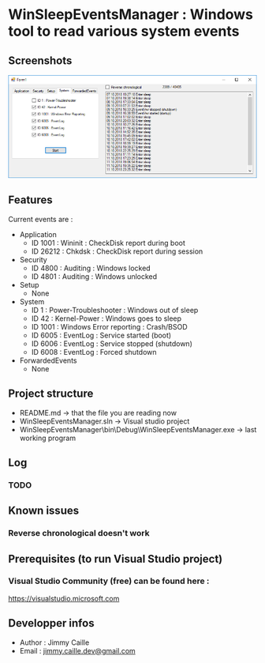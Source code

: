 # WinSleepEventsManager : Windows tool to read various system events

## Screenshots
![Screenshot 1](https://raw.githubusercontent.com/jimmycaille/WinSleepEventsManager/master/Screenshots/readme.png "Screenshot 1")

## Features
Current events are :
* Application
  * ID 1001 : Wininit : CheckDisk report during boot
  * ID 26212 : Chkdsk : CheckDisk report during session
* Security
  * ID 4800 : Auditing : Windows locked
  * ID 4801 : Auditing : Windows unlocked
* Setup
  * None
* System
  * ID 1 : Power-Troubleshooter : Windows out of sleep
  * ID 42 : Kernel-Power : Windows goes to sleep
  * ID 1001 : Windows Error reporting : Crash/BSOD
  * ID 6005 : EventLog : Service started (boot)
  * ID 6006 : EventLog : Service stopped (shutdown)
  * ID 6008 : EventLog : Forced shutdown
* ForwardedEvents
  * None

## Project structure
- README.md                 -> that the file you are reading now
- WinSleepEventsManager.sln -> Visual studio project
- WinSleepEventsManager\bin\Debug\WinSleepEventsManager.exe -> last working program

## Log
### TODO

## Known issues
### Reverse chronological doesn't work

## Prerequisites (to run Visual Studio project)
### Visual Studio Community (free) can be found here :
https://visualstudio.microsoft.com

## Developper infos
- Author : Jimmy Caille
- Email  : jimmy.caille.dev@gmail.com
